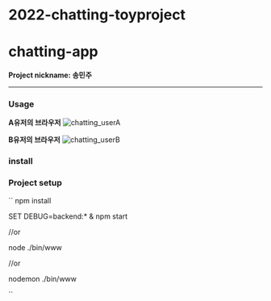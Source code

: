 # 2022-chatting-toyproject

# chatting-app

**Project nickname: 송민주**  
***

### Usage
**A유저의 브라우저**
![chatting_userA](https://user-images.githubusercontent.com/99634841/171426557-a7c545e1-b588-401d-8297-8da02be5b82f.JPG)  

**B유저의 브라우저**
![chatting_userB](https://user-images.githubusercontent.com/99634841/171427131-c54b5cd3-f141-47ad-b6fd-0bc697dca8ca.JPG)

### install

### Project setup
``
npm install

SET DEBUG=backend:* & npm start

//or

node ./bin/www

//or

nodemon ./bin/www

``
